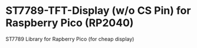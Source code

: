 # ST7789-TFT-Display (w/o CS Pin) for Raspberry Pico (RP2040)
ST7789 Library for Rapberry Pico (for cheap display)
